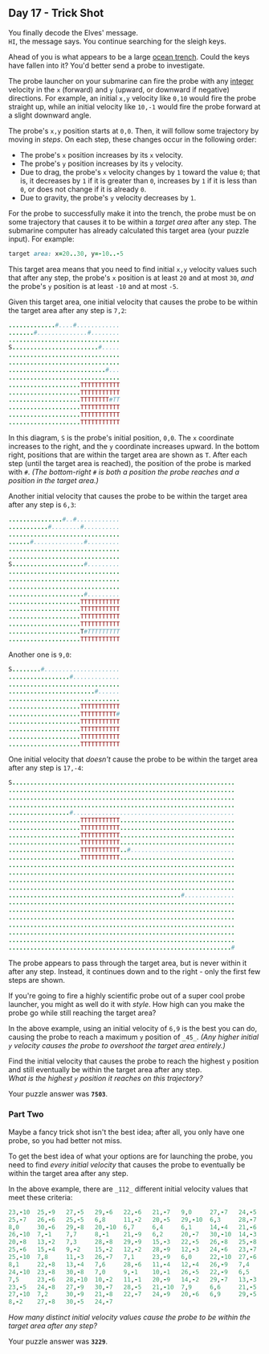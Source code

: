 ## Day 17 - Trick Shot

You finally decode the Elves' message.  
`HI`, the message says. You continue searching for the sleigh keys.

Ahead of you is what appears to be a large  [ocean trench](https://en.wikipedia.org/wiki/Oceanic_trench). 
Could the keys have fallen into it? You'd better send a probe to investigate.

The probe launcher on your submarine can fire the probe with any  [integer](https://en.wikipedia.org/wiki/Integer)  velocity in the  `x`  (forward) and  `y`  (upward, or downward if negative) directions. For example, an initial  `x,y`  velocity like  `0,10`  would fire the probe straight up, while an initial velocity like  `10,-1`  would fire the probe forward at a slight downward angle.

The probe's  `x,y`  position starts at  `0,0`. 
Then, it will follow some trajectory by moving in  _steps_. 
On each step, these changes occur in the following order:

-   The probe's  `x`  position increases by its  `x`  velocity.
-   The probe's  `y`  position increases by its  `y`  velocity.
-   Due to drag, the probe's  `x`  velocity changes by  `1`  toward the value  `0`; that is, it decreases by  `1`  if it is greater than  `0`, increases by  `1`  if it is less than  `0`, or does not change if it is already  `0`.
-   Due to gravity, the probe's  `y`  velocity decreases by  `1`.

For the probe to successfully make it into the trench, the probe must be on some trajectory that causes it to be within a  _target area_  after any step. 
The submarine computer has already calculated this target area (your puzzle input). 
For example:
``` ruby
target area: x=20..30, y=-10..-5
```
This target area means that you need to find initial  `x,y`  velocity values such that after any step, the probe's  `x`  position is at least  `20`  and at most  `30`,  _and_  the probe's  `y`  position is at least  `-10`  and at most  `-5`.

Given this target area, one initial velocity that causes the probe to be within the target area after any step is  `7,2`:

``` ruby
.............#....#............
.......#..............#........
...............................
S........................#.....
...............................
...............................
...........................#...
...............................
....................TTTTTTTTTTT
....................TTTTTTTTTTT
....................TTTTTTTT#TT
....................TTTTTTTTTTT
....................TTTTTTTTTTT
....................TTTTTTTTTTT
```
In this diagram,  `S`  is the probe's initial position,  `0,0`. 
The  `x`  coordinate increases to the right, and the  `y`  coordinate increases upward. In the bottom right, positions that are within the target area are shown as  `T`. 
After each step (until the target area is reached), the position of the probe is marked with  `#`. 
*(The bottom-right  `#`  is both a position the probe reaches and a position in the target area.)*

Another initial velocity that causes the probe to be within the target area after any step is  `6,3`:

``` ruby
...............#..#............
...........#........#..........
...............................
......#..............#.........
...............................
...............................
S....................#.........
...............................
...............................
...............................
.....................#.........
....................TTTTTTTTTTT
....................TTTTTTTTTTT
....................TTTTTTTTTTT
....................TTTTTTTTTTT
....................T#TTTTTTTTT
....................TTTTTTTTTTT
```

Another one is  `9,0`:
``` ruby
S........#.....................
.................#.............
...............................
........................#......
...............................
....................TTTTTTTTTTT
....................TTTTTTTTTT#
....................TTTTTTTTTTT
....................TTTTTTTTTTT
....................TTTTTTTTTTT
....................TTTTTTTTTTT
```

One initial velocity that  _doesn't_  cause the probe to be within the target area after any step is  `17,-4`:
``` ruby
S..............................................................
...............................................................
...............................................................
...............................................................
.................#.............................................
....................TTTTTTTTTTT................................
....................TTTTTTTTTTT................................
....................TTTTTTTTTTT................................
....................TTTTTTTTTTT................................
....................TTTTTTTTTTT..#.............................
....................TTTTTTTTTTT................................
...............................................................
...............................................................
...............................................................
...............................................................
................................................#..............
...............................................................
...............................................................
...............................................................
...............................................................
...............................................................
...............................................................
..............................................................#
```

The probe appears to pass through the target area, but is never within it after any step. Instead, it continues down and to the right - only the first few steps are shown.

If you're going to fire a highly scientific probe out of a super cool probe launcher, you might as well do it with  _style_. 
How high can you make the probe go while still reaching the target area?

In the above example, using an initial velocity of  `6,9`  is the best you can do, causing the probe to reach a maximum  `y`  position of  `_45_`. 
*(Any higher initial  `y`  velocity causes the probe to overshoot the target area entirely.)*

Find the initial velocity that causes the probe to reach the highest  `y`  position and still eventually be within the target area after any step.  
_What is the highest  `y`  position it reaches on this trajectory?_

Your puzzle answer was  **`7503`**.

### Part Two

Maybe a fancy trick shot isn't the best idea; after all, you only have one probe, so you had better not miss.

To get the best idea of what your options are for launching the probe, you need to find  _every initial velocity_  that causes the probe to eventually be within the target area after any step.

In the above example, there are  `_112_`  different initial velocity values that meet these criteria:
``` ruby
23,-10  25,-9   27,-5   29,-6   22,-6   21,-7   9,0     27,-7   24,-5
25,-7   26,-6   25,-5   6,8     11,-2   20,-5   29,-10  6,3     28,-7
8,0     30,-6   29,-8   20,-10  6,7     6,4     6,1     14,-4   21,-6
26,-10  7,-1    7,7     8,-1    21,-9   6,2     20,-7   30,-10  14,-3
20,-8   13,-2   7,3     28,-8   29,-9   15,-3   22,-5   26,-8   25,-8
25,-6   15,-4   9,-2    15,-2   12,-2   28,-9   12,-3   24,-6   23,-7
25,-10  7,8     11,-3   26,-7   7,1     23,-9   6,0     22,-10  27,-6
8,1     22,-8   13,-4   7,6     28,-6   11,-4   12,-4   26,-9   7,4
24,-10  23,-8   30,-8   7,0     9,-1    10,-1   26,-5   22,-9   6,5
7,5     23,-6   28,-10  10,-2   11,-1   20,-9   14,-2   29,-7   13,-3
23,-5   24,-8   27,-9   30,-7   28,-5   21,-10  7,9     6,6     21,-5
27,-10  7,2     30,-9   21,-8   22,-7   24,-9   20,-6   6,9     29,-5
8,-2    27,-8   30,-5   24,-7
```

_How many distinct initial velocity values cause the probe to be within the target area after any step?_

Your puzzle answer was  **`3229`**.